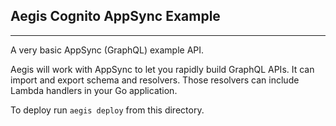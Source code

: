 ## Aegis Cognito AppSync Example
----------------------

A very basic AppSync (GraphQL) example API.

Aegis will work with AppSync to let you rapidly build GraphQL APIs.
It can import and export schema and resolvers. Those resolvers can
include Lambda handlers in your Go application.

To deploy run `aegis deploy` from this directory.